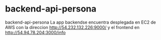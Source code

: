 # backend-api-persona
backend-api-persona
La app backendse encuentra desplegada en EC2 de AWS con la direccion http://54.232.132.226:9000/ y el frontend en http://54.94.78.204:3000/info
